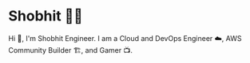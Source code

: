 # Shobhit 🦍💀
Hi 👋, I'm Shobhit Engineer. I am a Cloud and DevOps Engineer ☁️, AWS Community Builder 🏗️, and Gamer 📺.
